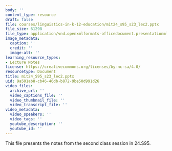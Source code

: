 ```yaml
---
body: ''
content_type: resource
draft: false
file: courses/linguistics-in-k-12-education/mit24_s95_s23_lec2.pptx
file_size: 61298
file_type: application/vnd.openxmlformats-officedocument.presentationml.presentation
image_metadata:
  caption: ''
  credit: ''
  image-alt: ''
learning_resource_types:
- Lecture Notes
license: https://creativecommons.org/licenses/by-nc-sa/4.0/
resourcetype: Document
title: mit24_S95_s23_lec2.pptx
uid: 9a501ab8-cb46-46db-b872-9be50d991d26
video_files:
  archive_url: ''
  video_captions_file: ''
  video_thumbnail_file: ''
  video_transcript_file: ''
video_metadata:
  video_speakers: ''
  video_tags: ''
  youtube_description: ''
  youtube_id: ''
---
```

This file presents the notes from the second class session in 24.S95.
